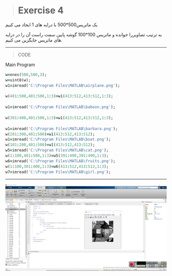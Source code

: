 > # Exercise 4
>
یک ماتریس500*500  با درایه های 1 ایجاد می کنیم

به ترتیب تصاویررا خوانده و ماتریس 100*100 گوشه پایین سمت راست آن را در درایه های ماتریس  جایگزین می کنیم.
***
>CODE

Main Program
```ruby
w=ones(500,500,3);
w=uint8(w);
w1=imread('C:\Program Files\MATLAB\airplane.png');

w(401:500,401:500,1:3)=w1(413:512,413:512,1:3);

w1=imread('C:\Program Files\MATLAB\baboon.png');

w(301:400,401:500,1:3)=w1(413:512,413:512,1:3);

w1=imread('C:\Program Files\MATLAB\barbara.png');
w(201:300,401:500)=w1(413:512,413:512);
w1=imread('C:\Program Files\MATLAB\boat.png');
w(101:200,401:500)=w1(413:512,413:512);
w5=imread('C:\Program Files\MATLAB\cat.png');
w(1:100,401:500,1:3)=w5(391:490,391:490,1:3);
w6=imread('C:\Program Files\MATLAB\fruits.png');
w(1:100,301:400,1:3)=w6(413:512,413:512,1:3);
w7=imread('C:\Program Files\MATLAB\girl.png');
```
***
![image](https://github.com/semnan-university-ai/image-processing-class/blob/08ef1711f0eab56bf8be8857a27ffcf699e017f3/excersiecs/alirezachaji/4/Exce04.png)






